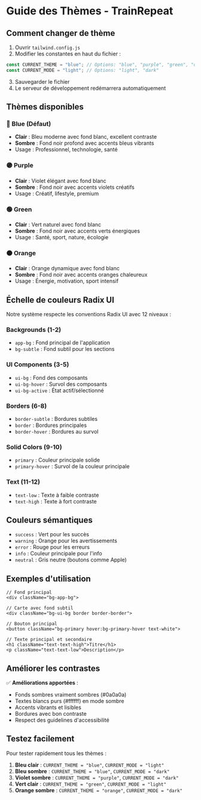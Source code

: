 # Guide des Thèmes - TrainRepeat

## Comment changer de thème

1. Ouvrir `tailwind.config.js`
2. Modifier les constantes en haut du fichier :

```javascript
const CURRENT_THEME = "blue"; // Options: "blue", "purple", "green", "orange"
const CURRENT_MODE = "light"; // Options: "light", "dark"
```

3. Sauvegarder le fichier
4. Le serveur de développement redémarrera automatiquement

## Thèmes disponibles

### 🔵 Blue (Défaut)

- **Clair** : Bleu moderne avec fond blanc, excellent contraste
- **Sombre** : Fond noir profond avec accents bleus vibrants
- Usage : Professionnel, technologie, santé

### 🟣 Purple

- **Clair** : Violet élégant avec fond blanc
- **Sombre** : Fond noir avec accents violets créatifs
- Usage : Créatif, lifestyle, premium

### 🟢 Green

- **Clair** : Vert naturel avec fond blanc
- **Sombre** : Fond noir avec accents verts énergiques
- Usage : Santé, sport, nature, écologie

### 🟠 Orange

- **Clair** : Orange dynamique avec fond blanc
- **Sombre** : Fond noir avec accents oranges chaleureux
- Usage : Énergie, motivation, sport intensif

## Échelle de couleurs Radix UI

Notre système respecte les conventions Radix UI avec 12 niveaux :

### Backgrounds (1-2)

- `app-bg` : Fond principal de l'application
- `bg-subtle` : Fond subtil pour les sections

### UI Components (3-5)

- `ui-bg` : Fond des composants
- `ui-bg-hover` : Survol des composants
- `ui-bg-active` : État actif/sélectionné

### Borders (6-8)

- `border-subtle` : Bordures subtiles
- `border` : Bordures principales
- `border-hover` : Bordures au survol

### Solid Colors (9-10)

- `primary` : Couleur principale solide
- `primary-hover` : Survol de la couleur principale

### Text (11-12)

- `text-low` : Texte à faible contraste
- `text-high` : Texte à fort contraste

## Couleurs sémantiques

- `success` : Vert pour les succès
- `warning` : Orange pour les avertissements
- `error` : Rouge pour les erreurs
- `info` : Couleur principale pour l'info
- `neutral` : Gris neutre (boutons comme Apple)

## Exemples d'utilisation

```tsx
// Fond principal
<div className="bg-app-bg">

// Carte avec fond subtil
<div className="bg-ui-bg border border-border">

// Bouton principal
<button className="bg-primary hover:bg-primary-hover text-white">

// Texte principal et secondaire
<h1 className="text-text-high">Titre</h1>
<p className="text-text-low">Description</p>
```

## Améliorer les contrastes

✅ **Améliorations apportées** :

- Fonds sombres vraiment sombres (#0a0a0a)
- Textes blancs purs (#ffffff) en mode sombre
- Accents vibrants et lisibles
- Bordures avec bon contraste
- Respect des guidelines d'accessibilité

## Testez facilement

Pour tester rapidement tous les thèmes :

1. **Bleu clair** : `CURRENT_THEME = "blue"`, `CURRENT_MODE = "light"`
2. **Bleu sombre** : `CURRENT_THEME = "blue"`, `CURRENT_MODE = "dark"`
3. **Violet sombre** : `CURRENT_THEME = "purple"`, `CURRENT_MODE = "dark"`
4. **Vert clair** : `CURRENT_THEME = "green"`, `CURRENT_MODE = "light"`
5. **Orange sombre** : `CURRENT_THEME = "orange"`, `CURRENT_MODE = "dark"`
